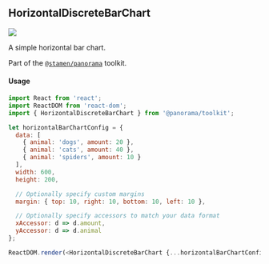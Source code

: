## HorizontalDiscreteBarChart

<img src='https://cloud.githubusercontent.com/assets/1127259/11770146/743552f6-a1ac-11e5-9ec1-884458177541.png'>

A simple horizontal bar chart.

Part of the [`@stamen/panorama`](https://www.npmjs.com/package/@stamen/panorama) toolkit.

#### Usage
```js
import React from 'react';
import ReactDOM from 'react-dom';
import { HorizontalDiscreteBarChart } from '@panorama/toolkit';

let horizontalBarChartConfig = {
  data: [
    { animal: 'dogs', amount: 20 },
    { animal: 'cats', amount: 40 },
    { animal: 'spiders', amount: 10 }
  ],
  width: 600,
  height: 200,

  // Optionally specify custom margins
  margin: { top: 10, right: 10, bottom: 10, left: 10 },

  // Optionally specify accessors to match your data format
  xAccessor: d => d.amount,
  yAccessor: d => d.animal
};

ReactDOM.render(<HorizontalDiscreteBarChart {...horizontalBarChartConfig}/>, document.body);
```

